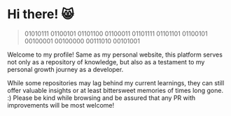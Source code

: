 # Hi there! 😸

> 01010111 01100101 01101100 01100011 01101111 01101101 01100101 00100001 00100000 00111010 00101001

Welcome to my profile! Same as my personal website, this platform serves not only as a repository of knowledge, but also as a testament to my personal growth journey as a developer.

While some repositories may lag behind my current learnings, they can still offer valuable insights or at least bittersweet memories of times long gone. :) Please be kind while browsing and be assured that any PR with improvements will be most welcome!
